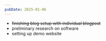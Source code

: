 ```yaml
---
pubDate: 2025-01-06
---
```


- ~~finishing blog setup with individual blogpost~~
- preliminary research on software
- setting up demo website
